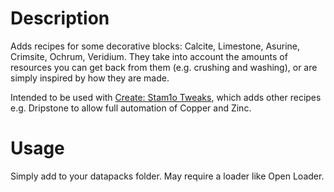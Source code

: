 # Description

Adds recipes for some decorative blocks: Calcite, Limestone, Asurine, Crimsite, Ochrum, Veridium.
They take into account the amounts of resources you can get back from them (e.g. crushing and washing), or are simply inspired by how they are made.

Intended to be used with [Create: Stam1o Tweaks](https://www.curseforge.com/minecraft/mc-mods/create-stam1o-tweaks), which adds other recipes e.g. Dripstone to allow full automation of Copper and Zinc.

# Usage

Simply add to your datapacks folder. May require a loader like Open Loader.